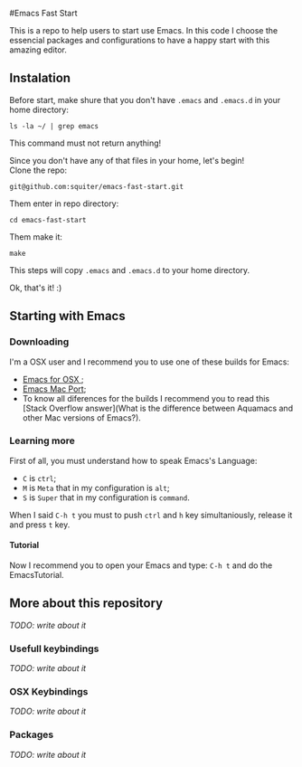 #Emacs Fast Start

This is a repo to help users to start use Emacs. In this code I choose the essencial packages and configurations to have a happy start with this amazing editor.

## Instalation

Before start, make shure that you don't have `.emacs` and `.emacs.d` in your home directory:

```
ls -la ~/ | grep emacs
```

This command must not return anything!

Since you don't have any of that files in your home, let's begin!  
Clone the repo:

```
git@github.com:squiter/emacs-fast-start.git
```
Them enter in repo directory:

```
cd emacs-fast-start
```

Them make it:

```
make
```
This steps will copy `.emacs` and `.emacs.d` to your home directory.

Ok, that's it! :)

## Starting with Emacs

### Downloading

I'm a OSX user and I recommend you to use one of these builds for Emacs:

* [Emacs for OSX ](http://emacsformacosx.com/);
* [Emacs Mac Port](https://github.com/railwaycat/homebrew-emacsmacport/releases);
* To know all diferences for the builds I recommend you to read this [Stack Overflow answer](What is the difference between Aquamacs and other Mac versions of Emacs?).

### Learning more

First of all, you must understand how to speak Emacs's Language:

* `C` is `ctrl`;
* `M` is `Meta` that in my configuration is `alt`;
* `S` is `Super` that in my configuration is `command`.

When I said `C-h t` you must to push `ctrl` and `h` key simultaniously, release it and press `t` key.


#### Tutorial

Now I recommend you to open your Emacs and type: `C-h t` and do the EmacsTutorial.

## More about this repository

*TODO: write about it*

### Usefull keybindings

*TODO: write about it*

### OSX Keybindings

*TODO: write about it*

### Packages

*TODO: write about it*

